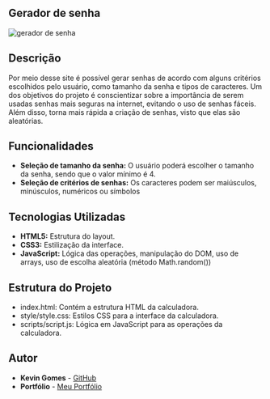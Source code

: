 ## Gerador de senha
![gerador de senha](https://github.com/user-attachments/assets/91d87d4e-9919-40ba-b9fc-0f58309a5d7f)


## Descrição

Por meio desse site é possível gerar senhas de acordo com alguns critérios escolhidos pelo usuário, como tamanho da senha e tipos de caracteres. Um dos objetivos do projeto é conscientizar sobre a importância de serem usadas senhas mais seguras na internet, evitando o uso de senhas fáceis. Além disso, torna mais rápida a criação de senhas, visto que elas são aleatórias. 

## Funcionalidades

- **Seleção de tamanho da senha:** O usuário poderá escolher o tamanho da senha, sendo que o valor mínimo é 4.
- **Seleção de critérios de senhas:** Os caracteres podem ser maiúsculos, minúsculos, numéricos ou símbolos


## Tecnologias Utilizadas

- **HTML5:** Estrutura do layout.
- **CSS3:** Estilização da interface.
- **JavaScript:** Lógica das operações, manipulação do DOM, uso de arrays, uso de escolha aleatória (método Math.random()) 
  
## Estrutura do Projeto
- index.html: Contém a estrutura HTML da calculadora.
- style/style.css: Estilos CSS para a interface da calculadora.
- scripts/script.js: Lógica em JavaScript para as operações da calculadora.

## Autor
- **Kevin Gomes** - [GitHub](https://github.com/kevin19tech)
- **Portfólio** - [Meu Portfólio](https://kevin19tech.github.io/portifolioKevin/)

